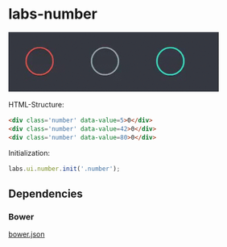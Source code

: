 # labs-number

![foo](numbers.gif)

HTML-Structure:
```html
<div class='number' data-value=5>0</div>
<div class='number' data-value=42>0</div>
<div class='number' data-value=80>0</div>
```
Initialization:
```javascript
labs.ui.number.init('.number');
```

## Dependencies

### Bower
[bower.json](bower.json)
